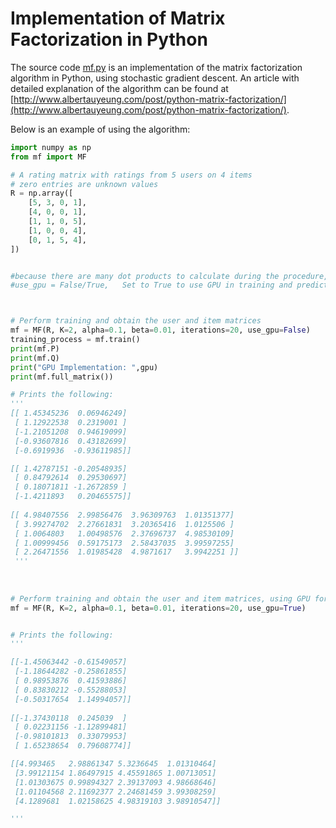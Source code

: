 # Implementation of Matrix Factorization in Python

The source code [mf.py](mf.py) is an implementation of the matrix factorization algorithm in Python, using stochastic gradient descent. An article with detailed explanation of the algorithm can be found at [http://www.albertauyeung.com/post/python-matrix-factorization/](http://www.albertauyeung.com/post/python-matrix-factorization/).

Below is an example of using the algorithm:

```python
import numpy as np
from mf import MF

# A rating matrix with ratings from 5 users on 4 items
# zero entries are unknown values
R = np.array([
    [5, 3, 0, 1],
    [4, 0, 0, 1],
    [1, 1, 0, 5],
    [1, 0, 0, 4],
    [0, 1, 5, 4],
])


#because there are many dot products to calculate during the procedure, GPU can be used for this task
#use_gpu = False/True,   Set to True to use GPU in training and prediction



# Perform training and obtain the user and item matrices 
mf = MF(R, K=2, alpha=0.1, beta=0.01, iterations=20, use_gpu=False)
training_process = mf.train()
print(mf.P)
print(mf.Q)
print("GPU Implementation: ",gpu)
print(mf.full_matrix())

# Prints the following:
'''
[[ 1.45345236  0.06946249]
 [ 1.12922538  0.2319001 ]
 [-1.21051208  0.94619099]
 [-0.93607816  0.43182699]
 [-0.6919936  -0.93611985]]

[[ 1.42787151 -0.20548935]
 [ 0.84792614  0.29530697]
 [ 0.18071811 -1.2672859 ]
 [-1.4211893   0.20465575]]
 
[[ 4.98407556  2.99856476  3.96309763  1.01351377]
 [ 3.99274702  2.27661831  3.20365416  1.0125506 ]
 [ 1.0064803   1.00498576  2.37696737  4.98530109]
 [ 1.00999456  0.59175173  2.58437035  3.99597255]
 [ 2.26471556  1.01985428  4.9871617   3.9942251 ]]
 '''
 
 
 
# Perform training and obtain the user and item matrices, using GPU for the multiplications
mf = MF(R, K=2, alpha=0.1, beta=0.01, iterations=20, use_gpu=True)


# Prints the following:
'''

[[-1.45063442 -0.61549057]
 [-1.18644282 -0.25861855]
 [ 0.98953876  0.41593886]
 [ 0.83830212 -0.55288053]
 [-0.50317654  1.14994057]]
 
[[-1.37430118  0.245039  ]
 [ 0.02231156 -1.12899481]
 [-0.98101813  0.33079953]
 [ 1.65238654  0.79608774]]

[[4.993465   2.98861347 5.3236645  1.01310464]
 [3.99121154 1.86497915 4.45591865 1.00713051]
 [1.01303675 0.99894327 2.39137093 4.98668646]
 [1.01104568 2.11692377 2.24681459 3.99308259]
 [4.1289681  1.02158625 4.98319103 3.98910547]]

'''
```
